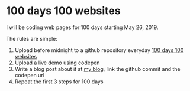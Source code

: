 # 100 days 100 websites

I will be coding web pages for 100 days starting May 26, 2019.

The rules are simple:

1. Upload before midnight to a github repository everyday [100 days 100 websites](https://github.com/jailandrade/100days100websites)
2. Upload a live demo using codepen
3. Write a blog post about it at [my blog](https://jailandrade.rocks/blog), link the github commit and the codepen url
4. Repeat the first 3 steps for 100 days

